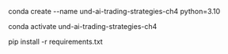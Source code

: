 conda create --name und-ai-trading-strategies-ch4 python=3.10

conda activate und-ai-trading-strategies-ch4

pip install -r requirements.txt

